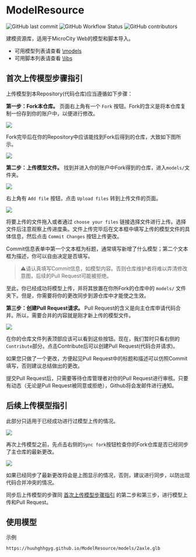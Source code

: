 # ModelResource
![GitHub last commit](https://img.shields.io/github/last-commit/huuhghhgyg/ModelResource) ![GitHub Workflow Status](https://img.shields.io/github/actions/workflow/status/huuhghhgyg/ModelResource/static.yml) ![GitHub contributors](https://img.shields.io/github/contributors/huuhghhgyg/ModelResource)

建模资源库，适用于MicroCity Web的模型和脚本导入。
- 可用模型列表请查看 [\models](./models)
- 可用脚本列表请查看 [\libs](./libs)

## 首次上传模型步骤指引
上传模型到本Repository(代码仓库)应当遵循如下步骤：

**第一步：Fork本仓库。** 页面右上角有一个 `Fork` 按钮。Fork的含义是将本仓库复制一份存到你的账户中，以便进行修改。

![](https://huuhghhgyg.github.io/ModelResource/doc/images/fork.png)

Fork完毕后在你的Repository中应该能找到Fork后得到的仓库，大致如下图所示。

![](https://huuhghhgyg.github.io/ModelResource/doc/images/forked_repository.png)

**第二步：上传模型文件。** 找到并进入你的账户中Fork得到的仓库，进入`models/`文件夹。

![](https://huuhghhgyg.github.io/ModelResource/doc/images/upload_files.png)

右上角有 `Add file` 按钮，点击 `Upload files` 转到上传文件的页面。

![](https://huuhghhgyg.github.io/ModelResource/doc/images/commit_changes.png)

将要上传的文件拖入或者通过 `choose your files` 链接选择文件进行上传。选择文件后注意观察上传进度条。文件上传完毕后在文本框中填写上传的模型文件的具体信息，然后点击 `Commit Changes` 按钮上传更改。

Commit信息表单中第一个文本框为标题，通常填写新增了什么模型；第二个文本框为描述，你可以自由决定是否填写。

> ⚠请认真填写Commit信息，如模型内容。否则仓库维护者将难以弄清修改意图，后续的Pull Request可能被拒绝。

至此，你已经成功将模型上传，并将其放置在你所Fork的仓库中的 `models/` 文件夹下。但是，你需要将你的更改同步到源仓库中才能使之生效。

**第三步：创建Pull Request请求。** Pull Request的含义是向主仓库申请代码合并。所以，需要合并的内容就是刚才新上传的模型文件。

![](https://huuhghhgyg.github.io/ModelResource/doc/images/sync_and_contribute.png)

在你的仓库文件列表顶部应该可以看到这些按钮。现在，我们暂时只看右侧的`Contribute`部分。点击Contribute后可以创建Pull Request(代码合并请求)。

如果您只做了一个更改，方便起见Pull Request中的标题和描述可以仿照Commit填写，否则建议总结做出的更改。

提交Pull Request后，只需要等待仓库管理者对你的Pull Request进行审核。只要有动态（无论是Pull Request被同意或拒绝），Github将会发邮件进行通知。

## 后续上传模型指引
此部分只适用于已经成功进行过模型上传的情况。

![](https://huuhghhgyg.github.io/ModelResource/doc/images/sync_and_contribute.png)

再次上传模型之前，先点击右侧的`Sync fork`按钮检查你的Fork仓库是否已经同步了主仓库的最新更改。

![](https://huuhghhgyg.github.io/ModelResource/doc/images/synced.png)

如果已经同步了最新更改将会是上图显示的情况，否则，建议进行同步，以防出现代码合并冲突的情况。

同步后上传模型的步骤同 [首次上传模型步骤指引](#首次上传模型步骤指引) 的第二步和第三步，进行模型上传和Pull Request。

## 使用模型
示例
```
https://huuhghhgyg.github.io/ModelResource/models/2axle.glb
```